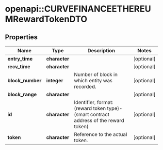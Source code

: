 # openapi::CURVEFINANCEETHEREUMRewardTokenDTO



## Properties
Name | Type | Description | Notes
------------ | ------------- | ------------- | -------------
**entry_time** | **character** |  | [optional] 
**recv_time** | **character** |  | [optional] 
**block_number** | **integer** | Number of block in which entity was recorded. | [optional] 
**block_range** | **character** |  | [optional] 
**id** | **character** | Identifier, format: (reward token type)-(smart contract address of the reward token) | [optional] 
**token** | **character** | Reference to the actual token. | [optional] 


